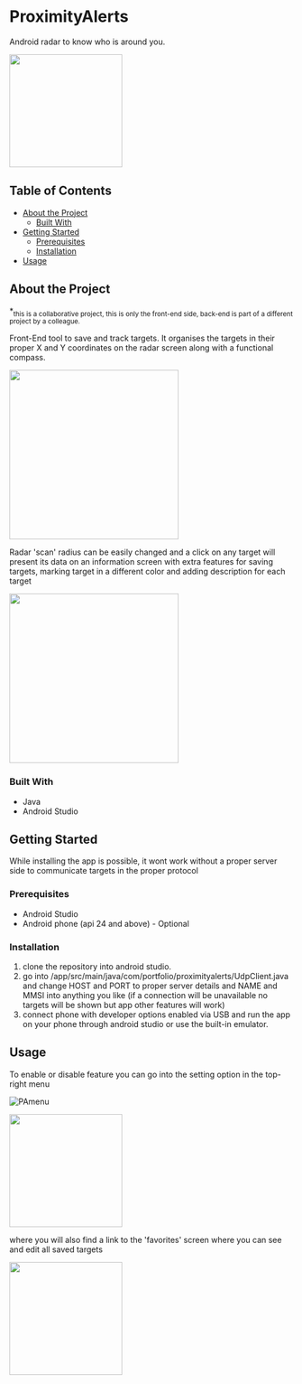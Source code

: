 # ProximityAlerts

Android radar to know who is around you.

<img src="https://user-images.githubusercontent.com/111682395/225279966-9b7691b2-5fc5-4516-a0ca-9c5cc024f226.jpg" width="200" />

## Table of Contents

* [About the Project](#about-the-project)
  * [Built With](#built-with)
* [Getting Started](#getting-started)
  * [Prerequisites](#prerequisites)
  * [Installation](#installation)
* [Usage](#usage)


## About the Project

*<sub>this is a collaborative project, this is only the front-end side, back-end is part of a different project by a colleague.</sub>
 
Front-End tool to save and track targets. 
It organises the targets in their proper X and Y coordinates on the radar screen along with a functional compass.

<img src="https://user-images.githubusercontent.com/111682395/225285616-e01c45e1-3057-4144-a6d0-31c1e90d1c2f.jpg" width="300" />

Radar 'scan' radius can be easily changed
and a click on any target will present its data on an information screen
with extra features for saving targets, marking target in a different color and adding description for each target

<img src="https://user-images.githubusercontent.com/111682395/225299713-9010d942-e2e2-4524-b28a-f1c0fa9a2779.jpg" width="300" />

### Built With

* Java
* Android Studio

## Getting Started

While installing the app is possible, it wont work without a proper server side to communicate targets in the proper protocol

### Prerequisites

* Android Studio
* Android phone (api 24 and above) - Optional

### Installation
1. clone the repository into android studio.
2. go into /app/src/main/java/com/portfolio/proximityalerts/UdpClient.java and change HOST and PORT to proper server details and NAME and MMSI into anything you like (if a connection will be unavailable no targets will be shown but app other features will work)
3. connect phone with developer options enabled via USB and run the app on your phone through android studio or use the built-in emulator.

## Usage

To enable or disable feature you can go into the setting option in the top-right menu

![PAmenu](https://user-images.githubusercontent.com/111682395/225308312-53fee1ce-a17a-47f7-a60c-da2776907d83.jpg)

<img src="https://user-images.githubusercontent.com/111682395/225308348-91fc1c30-19e8-4af9-afb5-1f48e620d12d.jpg" width="200" />

where you will also find a link to the 'favorites' screen where you can see and edit all saved targets

<img src="https://user-images.githubusercontent.com/111682395/225308370-ef612f54-971a-4e4c-87ee-065fa33b0e94.jpg" width="200" />


